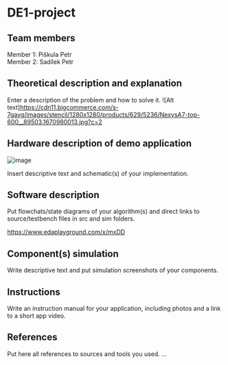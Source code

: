 # DE1-project
## Team members
Member 1: Piškula Petr <br>
Member 2: Sadílek Petr <br>


## Theoretical description and explanation
Enter a description of the problem and how to solve it.
![Alt text]https://cdn11.bigcommerce.com/s-7gavg/images/stencil/1280x1280/products/629/5236/NexysA7-top-600__89503.1670980013.jpg?c=2


## Hardware description of demo application
![image](https://github.com/404Sada/DE1-project/assets/165081418/bc8e02c2-bf69-4fb2-ab2c-92fd278ee579)

Insert descriptive text and schematic(s) of your implementation.

## Software description
Put flowchats/state diagrams of your algorithm(s) and direct links to source/testbench files in src and sim folders.

https://www.edaplayground.com/x/mxDD

## Component(s) simulation
Write descriptive text and put simulation screenshots of your components.

## Instructions
Write an instruction manual for your application, including photos and a link to a short app video.

## References
Put here all references to sources and tools you used.
...
